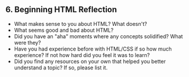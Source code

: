 ## 6. Beginning HTML Reflection

- What makes sense to you about HTML? What doesn't?
- What seems good and bad about HTML?
- Did you have an "aha" moments where any concepts solidified? What were they?
- Have you had experience before with HTML/CSS if so how much experience? If not how hard did you feel it was to learn?
- Did you find any resources on your own that helped you better understand a topic? If so, please list it.

<!-- Add your reflection here. Remove the comment markers -->
